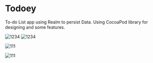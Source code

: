 # Todoey
To-do List app using Realm to persist Data. Using CocoaPod library for designing and some features.


![1234](https://user-images.githubusercontent.com/43090951/53363170-d4d92400-3909-11e9-9715-224cf3708f0c.gif) ![1234](https://user-images.githubusercontent.com/43090951/53363358-45804080-390a-11e9-8884-4a61e2585528.gif)

![111](https://user-images.githubusercontent.com/43090951/53363507-a7d94100-390a-11e9-9b1d-9132478f35b9.gif)


![111](https://user-images.githubusercontent.com/43090951/53362633-a3ac2400-3908-11e9-8e76-0b04e6a6d870.gif)

